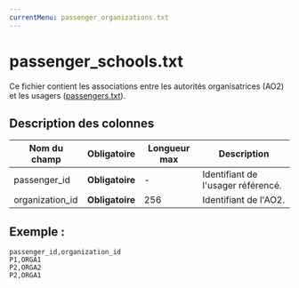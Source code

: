 ```yaml
---
currentMenu: passenger_organizations.txt
---
```


# passenger_schools.txt

Ce fichier contient les associations entre les autorités organisatrices (AO2) et les usagers ([passengers.txt](passengers.txt.html)).

## Description des colonnes

| Nom du champ    |  Obligatoire     | Longueur max | Description                        |
|-----------------|:----------------:|--------------|------------------------------------|
| passenger_id    | **Obligatoire** | -            | Identifiant de l'usager référencé. |
| organization_id | **Obligatoire** | 256          | Identifiant de l'AO2.              |

## Exemple : 

```
passenger_id,organization_id
P1,ORGA1
P2,ORGA2
P2,ORGA1
```
